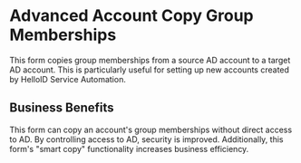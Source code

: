 # Advanced Account Copy Group Memberships

This form copies group memberships from a source AD account to a target AD account. This is particularly useful for setting up new accounts created by HelloID Service Automation.

## Business Benefits

This form can copy an account's group memberships without direct access to AD. By controlling access to AD, security is improved. Additionally, this form's "smart copy" functionality increases business efficiency.
